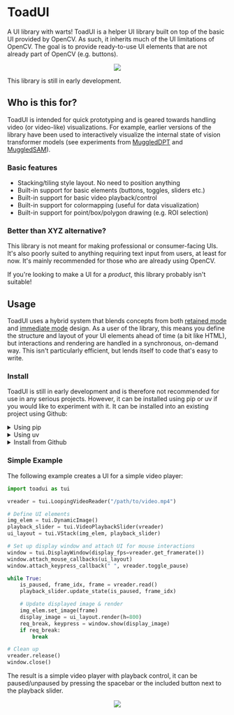 # ToadUI

A UI library with warts! ToadUI is a helper UI library built on top of the basic UI provided by OpenCV. As such, it inherits much of the UI limitations of OpenCV. The goal is to provide ready-to-use UI elements that are not already part of OpenCV (e.g. buttons).

<p align="center">
  <img src="https://github.com/user-attachments/assets/285c9cfa-1a4e-4347-bb1f-1b8bf4a1a242">
</p>

This library is still in early development.


## Who is this for?

ToadUI is intended for quick prototyping and is geared towards handling video (or video-like) visualizations. For example, earlier versions of the library have been used to interactively visualize the internal state of vision transformer models (see experiments from [MuggledDPT](https://github.com/heyoeyo/muggled_dpt/tree/main/experiments) and [MuggledSAM](https://github.com/heyoeyo/muggled_sam/tree/main/experiments)).


### Basic features

- Stacking/tiling style layout. No need to position anything
- Built-in support for basic elements (buttons, toggles, sliders etc.)
- Built-in support for basic video playback/control
- Built-in support for colormapping (useful for data visualization)
- Built-in support for point/box/polygon drawing (e.g. ROI selection)

### Better than XYZ alternative?

This library is not meant for making professional or consumer-facing UIs. It's also poorly suited to anything requiring text input from users, at least for now. It's mainly recommended for those who are already using OpenCV.

If you're looking to make a UI for a _product_, this library probably isn't suitable!


## Usage

ToadUI uses a hybrid system that blends concepts from both [retained mode](https://en.wikipedia.org/wiki/Retained_mode) and [immediate mode](https://en.wikipedia.org/wiki/Immediate_mode_(computer_graphics)) design. As a user of the library, this means you define the structure and layout of your UI elements ahead of time (a bit like HTML), but interactions and rendering are handled in a synchronous, on-demand way. This isn't particularly efficient, but lends itself to code that's easy to write.

### Install

ToadUI is still in early development and is therefore not recommended for use in any serious projects. However, it can be installed using pip or uv if you would like to experiment with it. It can be installed into an existing project using Github:

<details>
<summary>Using pip</summary>

### Install using pip:

After [cloning this repo](https://docs.github.com/en/repositories/creating-and-managing-repositories/cloning-a-repository), make sure to create a [virtual environment](https://docs.python.org/3/library/venv.html), using:
```bash
# For linux or mac:
python3 -m venv .venv
source .venv/bin/activate

# For windows (cmd):
python -m venv .venv
.venv\Scripts\activate
```
And then install in [editable mode](https://pip.pypa.io/en/stable/topics/local-project-installs/#editable-installs) using:
```bash
pip install -e .
```
</details>

<details>
<summary>Using uv</summary>

### Install using uv:

If you prefer to use something like [uv](https://docs.astral.sh/uv/) to install the project, then after cloning the repo you can simply run something like:
```bash
uv run demos/game_of_life.py
```
Which will install the project and run one of the included demos.

</details>


<details>
<summary>Install from Github</summary>

### Installing from github:

This repo can be installed into an existing project by using github:

#### Using pip:
```bash
# Be sure to activate a virtual environment before installing!
pip install git+https://github.com/heyoeyo/toadui
```

#### Using UV:
```bash
uv venv && uv pip install git+https://github.com/heyoeyo/toadui
```
</details>


### Simple Example

The following example creates a UI for a simple video player:

```python
import toadui as tui

vreader = tui.LoopingVideoReader("/path/to/video.mp4")

# Define UI elements
img_elem = tui.DynamicImage()
playback_slider = tui.VideoPlaybackSlider(vreader)
ui_layout = tui.VStack(img_elem, playback_slider)

# Set up display window and attach UI for mouse interactions
window = tui.DisplayWindow(display_fps=vreader.get_framerate())
window.attach_mouse_callbacks(ui_layout)
window.attach_keypress_callback(" ", vreader.toggle_pause)

while True:
    is_paused, frame_idx, frame = vreader.read()
    playback_slider.update_state(is_paused, frame_idx)

    # Update displayed image & render
    img_elem.set_image(frame)
    display_image = ui_layout.render(h=800)
    req_break, keypress = window.show(display_image)
    if req_break:
        break

# Clean up
vreader.release()
window.close()
```

The result is a simple video player with playback control, it can be paused/unpaused by pressing the spacebar or the included button next to the playback slider.

<p align="center">
  <img src="https://github.com/user-attachments/assets/33ab98ba-71a6-43fb-b247-e66e33b37baa">
</p>